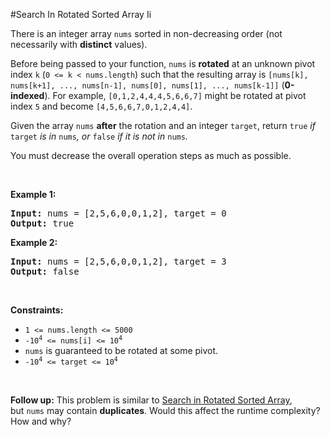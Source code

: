 #Search In Rotated Sorted Array Ii
<p>There is an integer array <code>nums</code> sorted in non-decreasing order (not necessarily with <strong>distinct</strong> values).</p>
<p>Before being passed to your function, <code>nums</code> is <strong>rotated</strong> at an unknown pivot index <code>k</code> (<code>0 &lt;= k &lt; nums.length</code>) such that the resulting array is <code>[nums[k], nums[k+1], ..., nums[n-1], nums[0], nums[1], ..., nums[k-1]]</code> (<strong>0-indexed</strong>). For example, <code>[0,1,2,4,4,4,5,6,6,7]</code> might be rotated at pivot index <code>5</code> and become <code>[4,5,6,6,7,0,1,2,4,4]</code>.</p>
<p>Given the array <code>nums</code> <strong>after</strong> the rotation and an integer <code>target</code>, return <code>true</code><em> if </em><code>target</code><em> is in </em><code>nums</code><em>, or </em><code>false</code><em> if it is not in </em><code>nums</code><em>.</em></p>
<p>You must decrease the overall operation steps as much as possible.</p>
<p> </p>
<p><strong class="example">Example 1:</strong></p>
<pre><strong>Input:</strong> nums = [2,5,6,0,0,1,2], target = 0
<strong>Output:</strong> true
</pre><p><strong class="example">Example 2:</strong></p>
<pre><strong>Input:</strong> nums = [2,5,6,0,0,1,2], target = 3
<strong>Output:</strong> false
</pre>
<p> </p>
<p><strong>Constraints:</strong></p>
<ul>
<li><code>1 &lt;= nums.length &lt;= 5000</code></li>
<li><code>-10<sup>4</sup> &lt;= nums[i] &lt;= 10<sup>4</sup></code></li>
<li><code>nums</code> is guaranteed to be rotated at some pivot.</li>
<li><code>-10<sup>4</sup> &lt;= target &lt;= 10<sup>4</sup></code></li>
</ul>
<p> </p>
<p><strong>Follow up:</strong> This problem is similar to <a href="/problems/search-in-rotated-sorted-array/description/" target="_blank">Search in Rotated Sorted Array</a>, but <code>nums</code> may contain <strong>duplicates</strong>. Would this affect the runtime complexity? How and why?</p>
